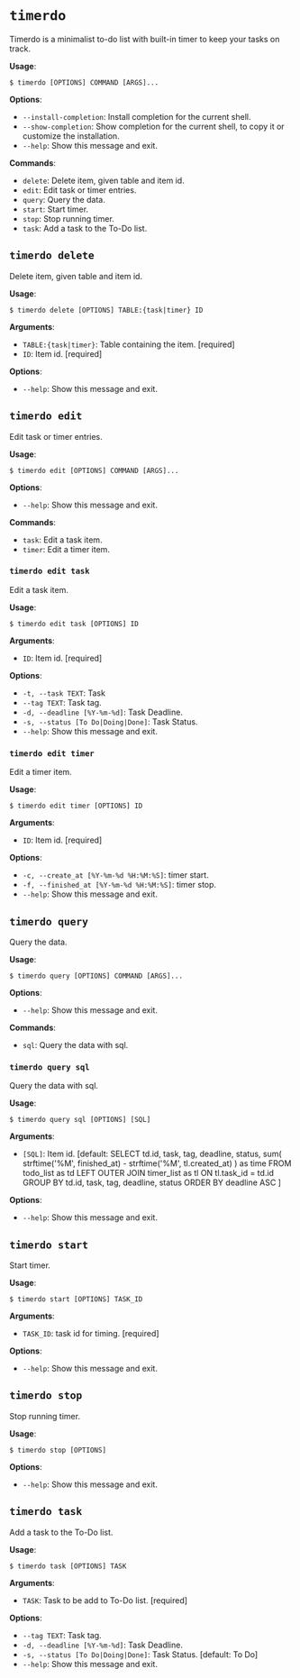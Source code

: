 # `timerdo`

Timerdo is a minimalist to-do list with built-in timer
to keep your tasks on track.

**Usage**:

```console
$ timerdo [OPTIONS] COMMAND [ARGS]...
```

**Options**:

* `--install-completion`: Install completion for the current shell.
* `--show-completion`: Show completion for the current shell, to copy it or customize the installation.
* `--help`: Show this message and exit.

**Commands**:

* `delete`: Delete item, given table and item id.
* `edit`: Edit task or timer entries.
* `query`: Query the data.
* `start`: Start timer.
* `stop`: Stop running timer.
* `task`: Add a task to the To-Do list.

## `timerdo delete`

Delete item, given table and item id.

**Usage**:

```console
$ timerdo delete [OPTIONS] TABLE:{task|timer} ID
```

**Arguments**:

* `TABLE:{task|timer}`: Table containing the item.  [required]
* `ID`: Item id.  [required]

**Options**:

* `--help`: Show this message and exit.

## `timerdo edit`

Edit task or timer entries.

**Usage**:

```console
$ timerdo edit [OPTIONS] COMMAND [ARGS]...
```

**Options**:

* `--help`: Show this message and exit.

**Commands**:

* `task`: Edit a task item.
* `timer`: Edit a timer item.

### `timerdo edit task`

Edit a task item.

**Usage**:

```console
$ timerdo edit task [OPTIONS] ID
```

**Arguments**:

* `ID`: Item id.  [required]

**Options**:

* `-t, --task TEXT`: Task
* `--tag TEXT`: Task tag.
* `-d, --deadline [%Y-%m-%d]`: Task Deadline.
* `-s, --status [To Do|Doing|Done]`: Task Status.
* `--help`: Show this message and exit.

### `timerdo edit timer`

Edit a timer item.

**Usage**:

```console
$ timerdo edit timer [OPTIONS] ID
```

**Arguments**:

* `ID`: Item id.  [required]

**Options**:

* `-c, --create_at [%Y-%m-%d %H:%M:%S]`: timer start.
* `-f, --finished_at [%Y-%m-%d %H:%M:%S]`: timer stop.
* `--help`: Show this message and exit.

## `timerdo query`

Query the data.

**Usage**:

```console
$ timerdo query [OPTIONS] COMMAND [ARGS]...
```

**Options**:

* `--help`: Show this message and exit.

**Commands**:

* `sql`: Query the data with sql.

### `timerdo query sql`

Query the data with sql.

**Usage**:

```console
$ timerdo query sql [OPTIONS] [SQL]
```

**Arguments**:

* `[SQL]`: Item id.  [default: 
        SELECT td.id, task, tag, deadline, status, sum(
            strftime('%M', finished_at) - strftime('%M', tl.created_at)
            ) as time
        FROM todo_list as td
        LEFT OUTER JOIN timer_list as tl
        ON tl.task_id = td.id
        GROUP BY td.id, task, tag, deadline, status
        ORDER BY deadline ASC
        ]

**Options**:

* `--help`: Show this message and exit.

## `timerdo start`

Start timer.

**Usage**:

```console
$ timerdo start [OPTIONS] TASK_ID
```

**Arguments**:

* `TASK_ID`: task id for timing.  [required]

**Options**:

* `--help`: Show this message and exit.

## `timerdo stop`

Stop running timer.

**Usage**:

```console
$ timerdo stop [OPTIONS]
```

**Options**:

* `--help`: Show this message and exit.

## `timerdo task`

Add a task to the To-Do list.

**Usage**:

```console
$ timerdo task [OPTIONS] TASK
```

**Arguments**:

* `TASK`: Task to be add to To-Do list.  [required]

**Options**:

* `--tag TEXT`: Task tag.
* `-d, --deadline [%Y-%m-%d]`: Task Deadline.
* `-s, --status [To Do|Doing|Done]`: Task Status.  [default: To Do]
* `--help`: Show this message and exit.
